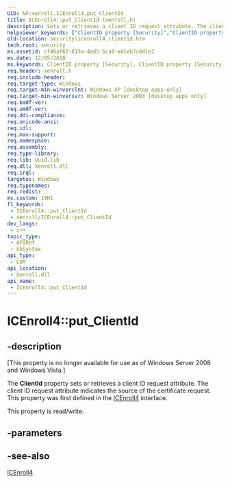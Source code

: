 ```yaml
---
UID: NF:xenroll.ICEnroll4.put_ClientId
title: ICEnroll4::put_ClientId (xenroll.h)
description: Sets or retrieves a client ID request attribute. The client ID request attribute indicates the source of the certificate request. This property was first defined in the ICEnroll4 interface.
helpviewer_keywords: ["ClientID property [Security]","ClientID property [Security]","ICEnroll4 interface","ICEnroll4 interface [Security]","ClientID property","ICEnroll4.ClientID","ICEnroll4.put_ClientId","ICEnroll4::ClientID","ICEnroll4::get_ClientID","ICEnroll4::put_ClientID","ICEnroll4::put_ClientId","XECI_AUTOENROLL","XECI_CERTREQ","XECI_DISABLE","XECI_REQWIZARD","XECI_XENROLL","put_ClientId","security.icenroll4_clientid","xenroll/ICEnroll4::ClientID","xenroll/ICEnroll4::get_ClientID","xenroll/ICEnroll4::put_ClientID"]
old-location: security\icenroll4_clientid.htm
tech.root: security
ms.assetid: cf46af62-815a-4ad5-bca9-e81eb7c0d1e2
ms.date: 12/05/2018
ms.keywords: ClientID property [Security], ClientID property [Security],ICEnroll4 interface, ICEnroll4 interface [Security],ClientID property, ICEnroll4.ClientID, ICEnroll4.put_ClientId, ICEnroll4::ClientID, ICEnroll4::get_ClientID, ICEnroll4::put_ClientID, ICEnroll4::put_ClientId, XECI_AUTOENROLL, XECI_CERTREQ, XECI_DISABLE, XECI_REQWIZARD, XECI_XENROLL, put_ClientId, security.icenroll4_clientid, xenroll/ICEnroll4::ClientID, xenroll/ICEnroll4::get_ClientID, xenroll/ICEnroll4::put_ClientID
req.header: xenroll.h
req.include-header: 
req.target-type: Windows
req.target-min-winverclnt: Windows XP [desktop apps only]
req.target-min-winversvr: Windows Server 2003 [desktop apps only]
req.kmdf-ver: 
req.umdf-ver: 
req.ddi-compliance: 
req.unicode-ansi: 
req.idl: 
req.max-support: 
req.namespace: 
req.assembly: 
req.type-library: 
req.lib: Uuid.lib
req.dll: Xenroll.dll
req.irql: 
targetos: Windows
req.typenames: 
req.redist: 
ms.custom: 19H1
f1_keywords:
 - ICEnroll4::put_ClientId
 - xenroll/ICEnroll4::put_ClientId
dev_langs:
 - c++
topic_type:
 - APIRef
 - kbSyntax
api_type:
 - COM
api_location:
 - Xenroll.dll
api_name:
 - ICEnroll4::put_ClientId
---
```


# ICEnroll4::put_ClientId


## -description

<p class="CCE_Message">[This property is no longer available for use as of Windows Server 2008 and Windows Vista.]

The <b>ClientId</b> property sets or retrieves a client ID request attribute. The client ID request attribute indicates the source of the certificate request. This property was first defined in the <a href="/windows/desktop/api/xenroll/nn-xenroll-icenroll4">ICEnroll4</a> interface.

This property is read/write.

## -parameters

## -see-also

<a href="/windows/desktop/api/xenroll/nn-xenroll-icenroll4">ICEnroll4</a>


